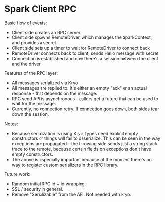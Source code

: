 Spark Client RPC
================

Basic flow of events:

- Client side creates an RPC server
- Client side spawns RemoteDriver, which manages the SparkContext, and provides a secret
- Client side sets up a timer to wait for RemoteDriver to connect back
- RemoteDriver connects back to client, sends Hello message with secret
- Connection is established and now there's a session between the client and the driver.

Features of the RPC layer:

- All messages serialized via Kryo
- All messages are replied to. It's either an empty "ack" or an actual response - that depends
  on the message.
- RPC send API is asynchronous - callers get a future that can be used to wait for the message.
- Currently, no connection retry. If connection goes down, both sides tear down the session.

Notes:

- Because serialization is using Kryo, types need explicit empty constructors or things will
  fail to deserialize. This can be seen in the way exceptions are propagated - the throwing
  side sends just a string stack trace to the remote, because certain fields on exceptions
  don't have empty constructors.
- The above is especially important because at the moment there's no way to register custom
  serializers in the RPC library.

Future work:

- Random initial RPC id + id wrapping.
- SSL / security in general.
- Remove "Serializable" from the API. Not needed with kryo.
